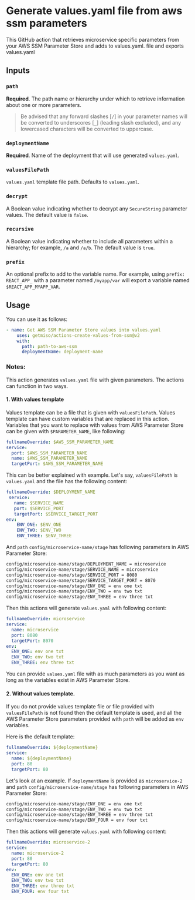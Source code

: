 # Generate values.yaml file from aws ssm parameters

This GitHub action that retrieves microservice specific parameters from your AWS SSM Parameter Store and adds to values.yaml. file and exports values.yaml

## Inputs

### `path`

**Required**. The path name or hierarchy under which to retrieve information about one or more parameters.

> Be advised that any forward slashes [`/`] in your parameter names will be converted to underscores [`_`] (leading slash excluded), and any lowercased characters will be converted to uppercase.

### `deploymentName`

**Required**. Name of the deployment that will use generated `values.yaml`.

### `valuesFilePath`

`values.yaml` template file path. Defaults to `values.yaml`.

### `decrypt`

A Boolean value indicating whether to decrypt any `SecureString` parameter values. The default value is `false`.

### `recursive`

A Boolean value indicating whether to include all parameters within a hierarchy; for example, `/a` and `/a/b`. The default value is `true`.

### `prefix`

An optional prefix to add to the variable name. For example, using `prefix: REACT_APP_` with a parameter named `/myapp/var` will export a variable named `$REACT_APP_MYAPP_VAR`.

## Usage

You can use it as follows:

```yaml
- name: Get AWS SSM Parameter Store values into values.yaml
    uses: getmiso/actions-create-values-from-ssm@v2
    with:
      path: path-to-aws-ssm
      deploymentName: deployment-name
```

### Notes:

This action generates `values.yaml` file with given parameters.
The actions can function in two ways.

#### 1. With values template

Values template can be a file that is given with `valuesFilePath`. Values template can have custom variables that are replaced in this action. Variables that you want to replace with values from AWS Parameter Store can be given with `$PARAMETER_NAME`, like following:

```yaml
fullnameOverride: $AWS_SSM_PARAMETER_NAME
service:
  port: $AWS_SSM_PARAMETER_NAME
  name: $AWS_SSM_PARAMETER_NAME
  targetPort: $AWS_SSM_PARAMETER_NAME
```

This can be better explained with example. Let's say, `valuesFilePath` is `values.yaml` and the file has the following content:

```yaml
fullnameOverride: $DEPLOYMENT_NAME
 service:
   name: $SERVICE_NAME
   port: $SERVICE_PORT
   targetPort: $SERVICE_TARGET_PORT
env:
    ENV_ONE: $ENV_ONE
    ENV_TWO: $ENV_TWO
    ENV_THREE: $ENV_THREE
```

And `path` `config/microservice-name/stage` has following parameters in AWS Parameter Store:

```bash
config/microservice-name/stage/DEPLOYMENT_NAME = microservice
config/microservice-name/stage/SERVICE_NAME = microservice
config/microservice-name/stage/SERVICE_PORT = 8080
config/microservice-name/stage/SERVICE_TARGET_PORT = 8070
config/microservice-name/stage/ENV_ONE = env one txt
config/microservice-name/stage/ENV_TWO = env two txt
config/microservice-name/stage/ENV_THREE = env three txt
```

Then this actions will generate `values.yaml` with following content:

```yaml
fullnameOverride: microservice
service:
  name: microservice
  port: 8080
  targetPort: 8070
env:
  ENV_ONE: env one txt
  ENV_TWO: env two txt
  ENV_THREE: env three txt
```

You can provide `values.yaml` file with as much parameters as you want as long as the variables exist in AWS Parameter Store.

#### 2. Without values template.

If you do not provide values template file or file provided with `valuesFilePath` is not found then the default template is used, and all the AWS Parameter Store parameters provided with `path` will be added as `env` variables.

Here is the default template:

```yaml
fullnameOverride: ${deploymentName}
service:
  name: ${deploymentName}
  port: 80
  targetPort: 80
```

Let's look at an example. If `deploymentName` is provided as `microservice-2` and `path` `config/microservice-name/stage` has following parameters in AWS Parameter Store:

```bash
config/microservice-name/stage/ENV_ONE = env one txt
config/microservice-name/stage/ENV_TWO = env two txt
config/microservice-name/stage/ENV_THREE = env three txt
config/microservice-name/stage/ENV_FOUR = env four txt
```

Then this actions will generate `values.yaml` with following content:

```yaml
fullnameOverride: microservice-2
service:
  name: microservice-2
  port: 80
  targetPort: 80
env:
  ENV_ONE: env one txt
  ENV_TWO: env two txt
  ENV_THREE: env three txt
  ENV_FOUR: env four txt
```
